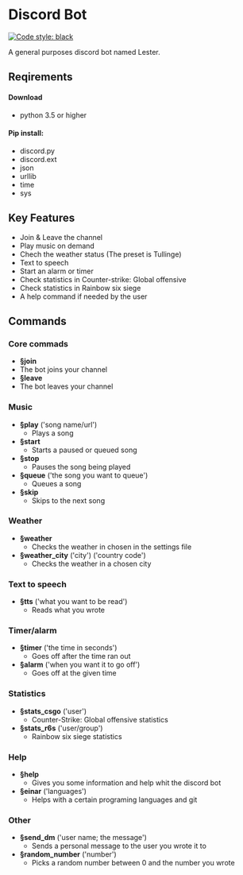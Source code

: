 # Discord Bot
[![Code style: black](https://img.shields.io/badge/code%20style-black-000000.svg)](https://github.com/psf/black)

A general purposes discord bot named Lester.

## Reqirements
#### Download
 - python 3.5 or higher
#### Pip install:
 - discord.py
 - discord.ext
 - json
 - urllib
 - time
 - sys
## Key Features
- Join & Leave the channel
- Play music on demand 
- Chech the weather status (The preset is Tullinge)
- Text to speech
- Start an alarm or timer
- Check statistics in Counter-strike: Global offensive
- Check statistics in Rainbow six siege
- A help command if needed by the user
## Commands
### Core commads
  - **§join**
   - The bot joins your channel
  - **§leave**
   - The bot leaves your channel
### Music
  - **§play** ('song name/url')
    - Plays a song
  - **§start** 
    - Starts a paused or queued song
  - **§stop** 
    - Pauses the song being played
  - **§queue** ('the song you want to queue')
    - Queues a song
  - **§skip** 
    - Skips to the next song
### Weather
  - **§weather**
    - Checks the weather in chosen in the settings file
  - **§weather_city** ('city') ('country code')
    - Checks the weather in a chosen city
### Text to speech
  - **§tts** ('what you want to be read')
    - Reads what you wrote
### Timer/alarm
  - **§timer** ('the time in seconds')
    - Goes off after the time ran out
  - **§alarm** ('when you want it to go off')
    - Goes off at the given time
### Statistics
  - **§stats_csgo** ('user')
    - Counter-Strike: Global offensive statistics
  - **§stats_r6s** ('user/group')
    - Rainbow six siege statistics
### Help
  - **§help**
    - Gives you some information and help whit the discord bot
  - **§einar** ('languages')
    - Helps with a certain programing languages and git
### Other
  - **§send_dm** ('user name; the message')
    - Sends a personal message to the user you wrote it to
  - **§random_number** ('number')
    - Picks a random number between 0 and the number you wrote
 
